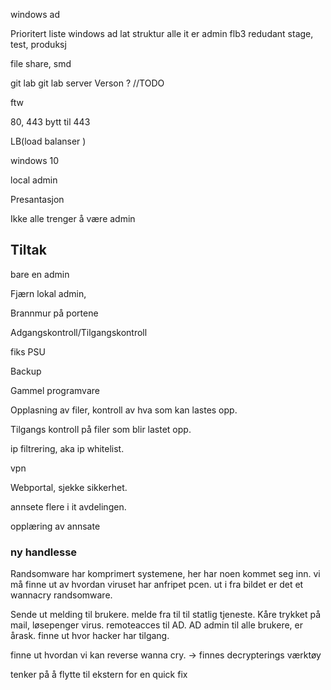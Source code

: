 windows ad

Prioritert liste
windows ad
lat struktur
alle it er admin
flb3 redudant
stage, test, produksj

file share, smd

git lab
git lab server Verson ? //TODO

ftw

80, 443 bytt til 443 

LB(load balanser )


windows 10

local admin


Presantasjon


Ikke alle trenger å være admin

## Tiltak

bare en admin

Fjærn lokal admin, 

Brannmur på portene

Adgangskontroll/Tilgangskontroll

fiks PSU

Backup 

Gammel programvare

Opplasning av filer, kontroll av hva som kan lastes opp.

Tilgangs kontroll på filer som blir lastet opp.

ip filtrering, aka ip whitelist. 

vpn

Webportal, sjekke sikkerhet. 

annsete flere i it avdelingen. 

opplæring av annsate


### ny handlesse

Randsomware har komprimert systemene, her har noen kommet seg inn. vi må finne ut av hvordan viruset har anfripet pcen.
ut i fra bildet er det et wannacry randsomware. 


Sende ut melding til brukere. 
melde fra til til statlig tjeneste. 
Kåre trykket på mail, løsepenger virus.
remoteacces til AD. 
AD admin til alle brukere, er årask.
finne ut hvor hacker har tilgang. 




finne ut hvordan vi kan reverse wanna cry. -> finnes decrypterings værktøy  

tenker på å flytte til ekstern for en quick fix 













